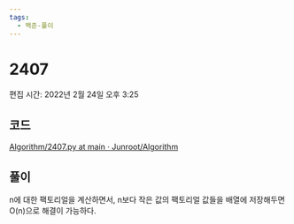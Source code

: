 ```yaml
---
tags:
  - 백준-풀이
---
```

# 2407

편집 시간: 2022년 2월 24일 오후 3:25

## 코드

[Algorithm/2407.py at main · Junroot/Algorithm](https://github.com/Junroot/Algorithm/blob/main/backjoon/2407.py)

## 풀이

n에 대한 팩토리얼을 계산하면서, n보다 작은 값의 팩토리얼 값들을 배열에 저장해두면 O(n)으로 해결이 가능하다.